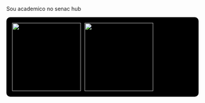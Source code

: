 Sou academico no senac hub

<div style="display: flex; gap: 10px; background-color: #000; padding: 15px; border-radius: 10px; align-items: center;">
  <!-- GitHub Stats Image com tema city_lights -->
  <a href="https://beacons.ai/joaoifr">
    <img height="180em" src="https://github-readme-stats.vercel.app/api?username=joaoifr&show_icons=true&theme=city_lights&include_all_commits=true&count_private=true">
  </a>

  <!-- GitHub Top Languages Image com tema city_lights -->
  <img height="180em" src="https://github-readme-stats.vercel.app/api/top-langs/?username=joaoifr&layout=compact&langs_count=16&theme=city_lights&title_color=00FFFF&text_color=FFFFFF&icon_color=00FFFF&bg_color=000000&border_color=00FFFF">
</div>







